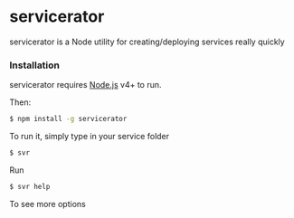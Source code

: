 # servicerator

servicerator is a Node utility for creating/deploying services really quickly

### Installation

servicerator requires [Node.js](https://nodejs.org/) v4+ to run.

Then:

```sh
$ npm install -g servicerator
```

To run it, simply type in your service folder

```sh
$ svr
```

Run

```sh
$ svr help
```

To see more options
